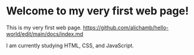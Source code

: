 <h1> Welcome to my very first web page!</h1>

This is my very first web page. <a href>https://github.com/alichamb/hello-world/edit/main/docs/index.md</a>

I am currently studying HTML, CSS, and JavaScript.


